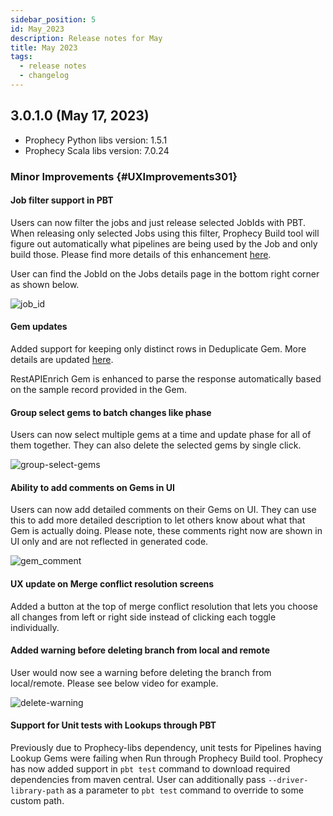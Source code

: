 ```yaml
---
sidebar_position: 5
id: May_2023
description: Release notes for May
title: May 2023
tags:
  - release notes
  - changelog
---
```


## 3.0.1.0 (May 17, 2023)

- Prophecy Python libs version: 1.5.1
- Prophecy Scala libs version: 7.0.24

### Minor Improvements {#UXImprovements301}

#### Job filter support in PBT

Users can now filter the jobs and just release selected JobIds with PBT. When releasing only selected Jobs using this filter, Prophecy Build tool will figure out automatically what pipelines are being used by the Job and only build those. Please find more details of this enhancement [here](../metadata/prophecy-build-tool#deploy-specific-jobs-using-jobid-filter).

User can find the JobId on the Jobs details page in the bottom right corner as shown below.

![job_id](img/job-id.gif)

#### Gem updates

Added support for keeping only distinct rows in Deduplicate Gem. More details are updated [here](../low-code-spark/gems/transform/deduplicate).

RestAPIEnrich Gem is enhanced to parse the response automatically based on the sample record provided in the Gem.

#### Group select gems to batch changes like phase

Users can now select multiple gems at a time and update phase for all of them together. They can also delete the selected gems by single click.

![group-select-gems](img/group-select-gem.gif)

#### Ability to add comments on Gems in UI

Users can now add detailed comments on their Gems on UI. They can use this to add more detailed description to let others know about what that Gem is actually doing.
Please note, these comments right now are shown in UI only and are not reflected in generated code.

![gem_comment](img/gem_comment.gif)

#### UX update on Merge conflict resolution screens

Added a button at the top of merge conflict resolution that lets you choose all changes from left or right side instead of clicking each toggle individually.

#### Added warning before deleting branch from local and remote

User would now see a warning before deleting the branch from local/remote. Please see below video for example.

![delete-warning](img/warning-delete.gif)

#### Support for Unit tests with Lookups through PBT

Previously due to Prophecy-libs dependency, unit tests for Pipelines having Lookup Gems were failing when Run through Prophecy Build tool.
Prophecy has now added support in `pbt test` command to download required dependencies from maven central. User can additionally pass `--driver-library-path` as a parameter to `pbt test` command to override to some custom path.
